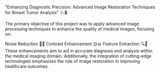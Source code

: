"Enhancing Diagnostic Precision: Advanced Image Restoration Techniques for Breast Tumor Analysis" 🩺🎗️

The primary objective of this project was to apply advanced image processing techniques to enhance the quality of medical images, focusing on:

Noise Reduction 🌊❌
Contrast Enhancement 🌞📊
Feature Extraction 🔍📐
These enhancements aim to aid in accurate diagnosis and analysis within the medical imaging domain. Additionally, the integration of cutting-edge technologies emphasizes the role of image restoration in improving healthcare outcomes.
